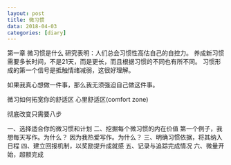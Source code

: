 ```yaml
---
layout: post
title: 微习惯
data: 2018-04-03
categories: [diary]
---
```


第一章     微习惯是什么
研究表明：人们总会习惯性高估自己的自控力。
养成新习惯需要多长时间，不是21天，而是更长，而且根据习惯的不同也有所不同。
习惯形成的第一个信号是抵触情绪减弱，这很好理解。

如果我真心想做一件事，那么我无须强迫自己做这件事。

微习如何拓宽你的舒适区
心里舒适区(comfort zone)

彻底改变只需要八步

一、选择适合你的微习惯和计划
二、挖掘每个微习惯的内在价值
         第一个例子，我想每天写作。为什么？     因为我热爱写作。为什么？
三、明确习惯依据，将其纳入日程
四、建立回报机制，以奖励提升成就感
五、记录与追踪完成情况
六、微量开始，超额完成
